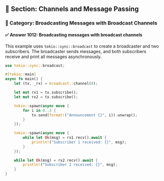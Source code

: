 ## 📘 Section: Channels and Message Passing
### 🔹 Category: Broadcasting Messages with Broadcast Channels
#### ✅ Answer 1012: Broadcasting messages with broadcast channels

This example uses `tokio::sync::broadcast` to create a broadcaster and two subscribers. The broadcaster sends messages, and both subscribers receive and print all messages asynchronously.

```rust
use tokio::sync::broadcast;

#[tokio::main]
async fn main() {
    let (tx, _rx) = broadcast::channel(8);

    let mut rx1 = tx.subscribe();
    let mut rx2 = tx.subscribe();

    tokio::spawn(async move {
        for i in 0..3 {
            tx.send(format!("Announcement {}", i)).unwrap();
        }
    });

    tokio::spawn(async move {
        while let Ok(msg) = rx1.recv().await {
            println!("Subscriber 1 received: {}", msg);
        }
    });

    while let Ok(msg) = rx2.recv().await {
        println!("Subscriber 2 received: {}", msg);
    }
}
```
